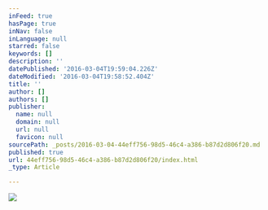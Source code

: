 ```yaml
---
inFeed: true
hasPage: true
inNav: false
inLanguage: null
starred: false
keywords: []
description: ''
datePublished: '2016-03-04T19:59:04.226Z'
dateModified: '2016-03-04T19:58:52.404Z'
title: ''
author: []
authors: []
publisher:
  name: null
  domain: null
  url: null
  favicon: null
sourcePath: _posts/2016-03-04-44eff756-98d5-46c4-a386-b87d2d806f20.md
published: true
url: 44eff756-98d5-46c4-a386-b87d2d806f20/index.html
_type: Article

---
```

![](https://the-grid-user-content.s3-us-west-2.amazonaws.com/b152204b-5b55-4c9a-9832-671d14a41106.jpg)